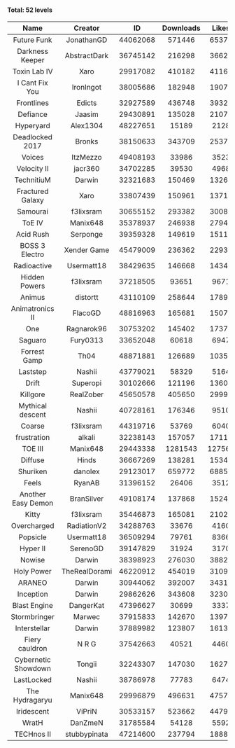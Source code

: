 #### Total: 52 levels

| Name | Creator | ID | Downloads | Likes |
|:---:|:---:|:---:|:---:|:---:|
| Future Funk | JonathanGD | 44062068 | 571446 | 65377
| Darkness Keeper | AbstractDark | 36745142 | 216298 | 36624
| Toxin Lab IV | Xaro | 29917082 | 410182 | 41165
| I Cant Fix You | IronIngot | 38005686 | 182948 | 19076
| Frontlines | Edicts | 32927589 | 436748 | 39329
| Defiance | Jaasim | 29430891 | 135028 | 21077
| Hyperyard | Alex1304 | 48227651 | 15189 | 2128
| Deadlocked 2017 | Bronks | 38150633 | 343709 | 25378
| Voices | ItzMezzo | 49408193 | 33986 | 3523
| Velocity II | jacr360 | 34702285 | 39530 | 4968
| TechnitiuM | Darwin | 32321683 | 150469 | 13267
| Fractured Galaxy  | Xaro | 33807439 | 150961 | 13717
| Samourai | f3lixsram | 30655152 | 293382 | 30086
| ToE IV  | Manix648 | 35378937 | 246938 | 27941
| Acid Rush | Serponge | 39359328 | 149619 | 15110
| BOSS 3 Electro | Xender Game | 45479009 | 236362 | 22933
| Radioactive | Usermatt18 | 38429635 | 146668 | 14346
| Hidden Powers | f3lixsram | 37218505 | 93651 | 9671
| Animus | distortt | 43110109 | 258644 | 17890
| Animatronics II | FlacoGD | 48816963 | 165681 | 15071
| One | Ragnarok96 | 30753202 | 145402 | 17370
| Saguaro | Fury0313 | 33652048 | 60618 | 6947
| Forrest Gamp | Th04 | 48871881 | 126689 | 10354
| Laststep | Nashii | 43779021 | 58329 | 5164
| Drift | Superopi | 30102666 | 121196 | 13600
| Killgore | RealZober | 45650578 | 405650 | 29995
| Mythical descent | Nashii | 40728161 | 176346 | 9510
| Coarse | f3lixsram | 44319716 | 53769 | 6040
| frustration | alkali | 32238143 | 157057 | 17110
| TOE III | Manix648 | 29443338 | 1281543 | 127560
| Diffuse | Hinds | 36667269 | 138281 | 15340
| Shuriken | danolex | 29123017 | 659772 | 68853
| Feels | RyanAB | 31396152 | 26406 | 3512
| Another Easy Demon | BranSilver | 49108174 | 137868 | 15247
| Kitty | f3lixsram | 35446873 | 165081 | 21022
| Overcharged | RadiationV2 | 34288763 | 33676 | 4160
| Popsicle | Usermatt18 | 36509294 | 79761 | 8366
| Hyper II | SerenoGD | 39147829 | 31924 | 3170
| Nowise | Darwin | 38398923 | 276030 | 38828
| Holy Power | TheRealDorami | 46220912 | 454019 | 31094
| ARANEO | Darwin | 30944062 | 392007 | 34314
| Inception | Darwin | 29862626 | 343608 | 32306
| Blast Engine | DangerKat | 47396627 | 30699 | 3337
| Stormbringer | Marwec | 37915833 | 142670 | 13976
| Interstellar | Darwin | 37889982 | 123807 | 16134
| Fiery cauldron | N R G | 37542663 | 40521 | 4460
| Cybernetic Showdown  | Tongii | 32243307 | 147030 | 16274
| LastLocked | Nashii | 38786978 | 77783 | 6474
| The Hydragaryu | Manix648 | 29996879 | 496631 | 47571
| Iridescent | ViPriN | 30533157 | 523662 | 44792
| WratH | DanZmeN | 31785584 | 54128 | 5592
| TECHnos II | stubbypinata | 47214600 | 237794 | 18888
